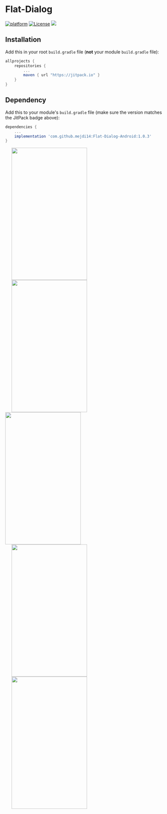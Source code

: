 # Flat-Dialog
[![platform](https://img.shields.io/badge/platform-Android-yellow.svg)](https://www.android.com)
[![License](https://img.shields.io/badge/license-Apache%202-4EB1BA.svg?style=flat-square)](https://www.apache.org/licenses/LICENSE-2.0.html)
[![](https://jitpack.io/v/mejdi14/Flat-Dialog-Android.svg)](https://jitpack.io/#mejdi14/Flat-Dialog-Android)



## Installation

Add this in your root `build.gradle` file (**not** your module `build.gradle` file):

```gradle
allprojects {
	repositories {
		...
		maven { url "https://jitpack.io" }
	}
}
```
## Dependency

Add this to your module's `build.gradle` file (make sure the version matches the JitPack badge above):

```gradle
dependencies {
	...
	implementation 'com.github.mejdi14:Flat-Dialog-Android:1.0.3'
}
```
<img src="https://github.com/mejdi14/Flat-Dialog-Android/blob/master/screenshots/image1.jpg" height="420" width="240" hspace="20"><img src="https://github.com/mejdi14/Flat-Dialog-Android/blob/master/screenshots/image1.jpg" height="420" width="240" hspace="20"><img src="https://github.com/mejdi14/Flat-Dialog-Android/blob/master/screenshots/image1.jpg" height="420" width="240">
<img src="https://github.com/mejdi14/Flat-Dialog-Android/blob/master/screenshots/image1.jpg" height="420" width="240" hspace="20"><img src="https://github.com/mejdi14/Flat-Dialog-Android/blob/master/screenshots/image5.jpg" height="420" width="240" hspace="20">
